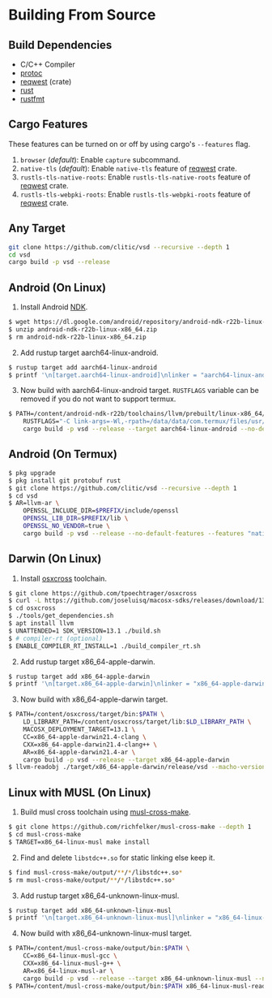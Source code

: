 # Building From Source

## Build Dependencies

- C/C++ Compiler
- [protoc](https://github.com/protocolbuffers/protobuf)
- [reqwest](https://github.com/seanmonstar/reqwest#requirements) (crate)
- [rust](https://www.rust-lang.org)
- [rustfmt](https://github.com/rust-lang/rustfmt)

## Cargo Features

These features can be turned on or off by using cargo's `--features` flag.

1. `browser` (*default*): Enable `capture` subcommand.
2. `native-tls` (*default*): Enable `native-tls` feature of [reqwest] crate.
3. `rustls-tls-native-roots`: Enable `rustls-tls-native-roots` feature of [reqwest] crate.
4. `rustls-tls-webpki-roots`: Enable `rustls-tls-webpki-roots` feature of [reqwest] crate.

## Any Target

```bash
git clone https://github.com/clitic/vsd --recursive --depth 1
cd vsd
cargo build -p vsd --release
```

## Android (On Linux)

1. Install Android [NDK](https://developer.android.com/ndk/downloads).

```bash
$ wget https://dl.google.com/android/repository/android-ndk-r22b-linux-x86_64.zip
$ unzip android-ndk-r22b-linux-x86_64.zip
$ rm android-ndk-r22b-linux-x86_64.zip
```

2. Add rustup target aarch64-linux-android.

```bash
$ rustup target add aarch64-linux-android
$ printf '\n[target.aarch64-linux-android]\nlinker = "aarch64-linux-android30-clang"\n' >> $HOME/.cargo/config.toml
```

3. Now build with aarch64-linux-android target. `RUSTFLAGS` variable can be removed if you do not want to support termux.

```bash
$ PATH=/content/android-ndk-r22b/toolchains/llvm/prebuilt/linux-x86_64/bin:$PATH \
    RUSTFLAGS="-C link-args=-Wl,-rpath=/data/data/com.termux/files/usr/lib -C link-args=-Wl,--enable-new-dtags" \
    cargo build -p vsd --release --target aarch64-linux-android --no-default-features --features "rustls-tls"
```

## Android (On Termux)

```bash
$ pkg upgrade
$ pkg install git protobuf rust
$ git clone https://github.com/clitic/vsd --recursive --depth 1
$ cd vsd
$ AR=llvm-ar \
    OPENSSL_INCLUDE_DIR=$PREFIX/include/openssl
    OPENSSL_LIB_DIR=$PREFIX/lib \
    OPENSSL_NO_VENDOR=true \
    cargo build -p vsd --release --no-default-features --features "native-tls"
```

## Darwin (On Linux)

1. Install [osxcross](https://github.com/tpoechtrager/osxcross) toolchain.

```bash
$ git clone https://github.com/tpoechtrager/osxcross
$ curl -L https://github.com/joseluisq/macosx-sdks/releases/download/13.1/MacOSX13.1.sdk.tar.xz -o osxcross/tarballs/MacOSX13.1.sdk.tar.xz
$ cd osxcross
$ ./tools/get_dependencies.sh
$ apt install llvm
$ UNATTENDED=1 SDK_VERSION=13.1 ./build.sh
$ # compiler-rt (optional)
$ ENABLE_COMPILER_RT_INSTALL=1 ./build_compiler_rt.sh
```

2. Add rustup target x86_64-apple-darwin.

```bash
$ rustup target add x86_64-apple-darwin
$ printf '\n[target.x86_64-apple-darwin]\nlinker = "x86_64-apple-darwin21.4-clang"\n' >> $HOME/.cargo/config.toml
```

3. Now build with x86_64-apple-darwin target.

```bash
$ PATH=/content/osxcross/target/bin:$PATH \
    LD_LIBRARY_PATH=/content/osxcross/target/lib:$LD_LIBRARY_PATH \
    MACOSX_DEPLOYMENT_TARGET=13.1 \
    CC=x86_64-apple-darwin21.4-clang \
    CXX=x86_64-apple-darwin21.4-clang++ \
    AR=x86_64-apple-darwin21.4-ar \
    cargo build -p vsd --release --target x86_64-apple-darwin
$ llvm-readobj ./target/x86_64-apple-darwin/release/vsd --macho-version-min --needed-libs
```

## Linux with MUSL (On Linux)

1. Build musl cross toolchain using [musl-cross-make](https://github.com/richfelker/musl-cross-make).

```bash
$ git clone https://github.com/richfelker/musl-cross-make --depth 1
$ cd musl-cross-make
$ TARGET=x86_64-linux-musl make install
```

2. Find and delete `libstdc++.so` for static linking else keep it.

```bash
$ find musl-cross-make/output/**/*/libstdc++.so*
$ rm musl-cross-make/output/**/*/libstdc++.so*
```

3. Add rustup target x86_64-unknown-linux-musl.

```bash
$ rustup target add x86_64-unknown-linux-musl
$ printf '\n[target.x86_64-unknown-linux-musl]\nlinker = "x86_64-linux-musl-gcc"\n' >> $HOME/.cargo/config.toml
```

4. Now build with x86_64-unknown-linux-musl target.

```bash
$ PATH=/content/musl-cross-make/output/bin:$PATH \
    CC=x86_64-linux-musl-gcc \
    CXX=x86_64-linux-musl-g++ \
    AR=x86_64-linux-musl-ar \
    cargo build -p vsd --release --target x86_64-unknown-linux-musl --no-default-features --features "browser,rustls-tls-webpki-roots"
$ PATH=/content/musl-cross-make/output/bin:$PATH x86_64-linux-musl-readelf ./target/x86_64-unknown-linux-musl/release/vsd --dynamic
```

[reqwest]: https://docs.rs/reqwest/latest/reqwest/#optional-features
